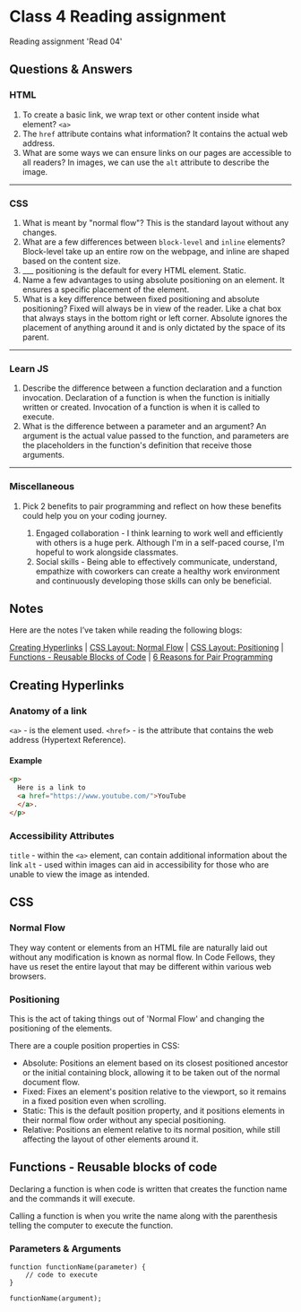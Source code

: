# Class 4 Reading assignment

Reading assignment 'Read 04'

## Questions & Answers

### HTML

1. To create a basic link, we wrap text or other content inside what element? `<a>`
2. The `href` attribute contains what information? It contains the actual web address.
3. What are some ways we can ensure links on our pages are accessible to all readers? In images, we can use the `alt` attribute to describe the image.

-----------------------------------------------------------

### CSS

1. What is meant by "normal flow"? This is the standard layout without any changes.
2. What are a few differences between `block-level` and `inline` elements? Block-level take up an entire row on the webpage, and inline are shaped based on the content size.
3. ___ positioning is the default for every HTML element. Static.
4. Name a few advantages to using absolute positioning on an element. It ensures a specific placement of the element.
5. What is a key difference between fixed positioning and absolute positioning? Fixed will always be in view of the reader. Like a chat box that always stays in the bottom right or left corner. Absolute ignores the placement of anything around it and is only dictated by the space of its parent.

-----------------------------------------------------------

### Learn JS

1. Describe the difference between a function declaration and a function invocation. Declaration of a function is when the function is initially written or created. Invocation of a function is when it is called to execute.
2. What is the difference between a parameter and an argument? An argument is the actual value passed to the function, and parameters are the placeholders in the function's definition that receive those arguments.

-----------------------------------------------------------

### Miscellaneous

1. Pick 2 benefits to pair programming and reflect on how these benefits could help you on your coding journey. 

    1. Engaged collaboration - I think learning to work well and efficiently with others is a huge perk. Although I'm in a self-paced course, I'm hopeful to work alongside classmates.
    2. Social skills - Being able to effectively communicate, understand, empathize with coworkers can create a healthy work environment and continuously developing those skills can only be beneficial.

## Notes

Here are the notes I’ve taken while reading the following blogs:

[Creating Hyperlinks](https://developer.mozilla.org/en-US/docs/Learn/HTML/Introduction_to_HTML/Creating_hyperlinks) \| [CSS Layout: Normal Flow](https://developer.mozilla.org/en-US/docs/Learn/CSS/CSS_layout/Normal_Flow) \| [CSS Layout: Positioning](https://developer.mozilla.org/en-US/docs/Learn/CSS/CSS_layout/Positioning) \| [Functions - Reusable Blocks of Code](https://developer.mozilla.org/en-US/docs/Learn/JavaScript/Building_blocks/Functions) \| [6 Reasons for Pair Programming](https://www.codefellows.org/blog/6-reasons-for-pair-programming/)

## Creating Hyperlinks

### Anatomy of a link

`<a>` - is the element used.
`<href>` - is the attribute that contains the web address (Hypertext Reference).

#### Example

``` html
<p>
  Here is a link to 
  <a href="https://www.youtube.com/">YouTube
  </a>.
</p>
```

### Accessibility Attributes

`title` - within the `<a>` element, can contain additional information about the link
`alt` - used within images can aid in accessibility for those who are unable to view the image as intended.

## CSS

### Normal Flow

They way content or elements from an HTML file are naturally laid out without any modification is known as normal flow. In Code Fellows, they have us reset the entire layout that may be different within various web browsers.

### Positioning

This is the act of taking things out of 'Normal Flow' and changing the positioning of the elements.

There are a couple position properties in CSS:

* Absolute: Positions an element based on its closest positioned ancestor or the initial containing block, allowing it to be taken out of the normal document flow.
* Fixed: Fixes an element's position relative to the viewport, so it remains in a fixed position even when scrolling.
* Static: This is the default position property, and it positions elements in their normal flow order without any special positioning.
* Relative: Positions an element relative to its normal position, while still affecting the layout of other elements around it.

## Functions - Reusable blocks of code

Declaring a function is when code is written that creates the function name and the commands it will execute.

Calling a function is when you write the name along with the parenthesis telling the computer to execute the function.

### Parameters & Arguments

``` JS
function functionName(parameter) {
    // code to execute
}

functionName(argument);
```
